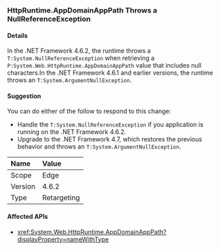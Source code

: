 ### HttpRuntime.AppDomainAppPath Throws a NullReferenceException

#### Details

In the .NET Framework 4.6.2, the runtime throws a `T:System.NullReferenceException` when retrieving a `P:System.Web.HttpRuntime.AppDomainAppPath` value that includes null characters.In the .NET Framework 4.6.1 and earlier versions, the runtime throws an `T:System.ArgumentNullException`.

#### Suggestion

You can do either of the follow to respond to this change:

- Handle the `T:System.NullReferenceException` if you application is running on the .NET Framework 4.6.2.
- Upgrade to the .NET Framework 4.7, which restores the previous behavior and throws an `T:System.ArgumentNullException`.

| Name    | Value       |
|:--------|:------------|
| Scope   | Edge        |
| Version | 4.6.2       |
| Type    | Retargeting |

#### Affected APIs

- <xref:System.Web.HttpRuntime.AppDomainAppPath?displayProperty=nameWithType>
